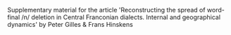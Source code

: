 Supplementary material for the article 'Reconstructing the spread of word-final /n/ deletion in Central Franconian dialects. Internal and geographical dynamics' by Peter Gilles & Frans Hinskens

